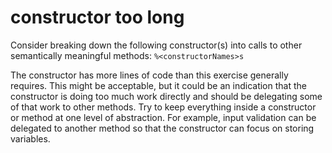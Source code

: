 # constructor too long

Consider breaking down the following constructor(s) into calls to other semantically meaningful methods: `%<constructorNames>s`

The constructor has more lines of code than this exercise generally requires.
This might be acceptable, but it could be an indication that the constructor is doing too much work directly and should be delegating some of that work to other methods.
Try to keep everything inside a constructor or method at one level of abstraction.
For example, input validation can be delegated to another method so that the constructor can focus on storing variables.